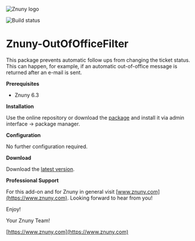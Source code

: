 ![Znuny logo](https://znuny.com/assets/images/logo_small.png)

![Build status](https://badge.proxy.znuny.com/Znuny4OTRS-OutOfOfficeFilter/dev)

Znuny-OutOfOfficeFilter
============================
This package prevents automatic follow ups from changing the ticket status. This can happen, for example, if an automatic out-of-office message is returned after an e-mail is sent.

**Prerequisites**

- Znuny 6.3

**Installation**

Use the online repository or download the [package](https://addons.znuny.com/api/addon_repos/public/2195/latest) and install it via admin interface -> package manager.

**Configuration**

No further configuration required.

**Download**

Download the [latest version](https://addons.znuny.com/api/addon_repos/public/2195/latest).

**Professional Support**

For this add-on and for Znuny in general visit [www.znuny.com](https://www.znuny.com). Looking forward to hear from you!

Enjoy!

Your Znuny Team!

[https://www.znuny.com](https://www.znuny.com)
